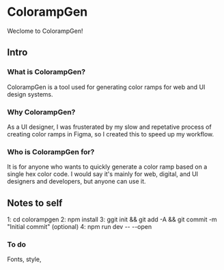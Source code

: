 # ColorampGen

Weclome to ColorampGen!

## Intro

### What is ColorampGen?

ColorampGen is a tool used for generating color ramps for web and UI design systems.

### Why ColorampGen?

As a UI designer, I was frusterated by my slow and repetative process of creating color ramps in Figma, so I created this to speed up my workflow.

### Who is ColorampGen for?

It is for anyone who wants to quickly generate a color ramp based on a single hex color code. I would say it's mainly for web, digital, and UI designers and developers, but anyone can use it.

## Notes to self
1: cd colorampgen
2: npm install
3: ggit init && git add -A && git commit -m "Initial commit" (optional)
4: npm run dev -- --open

### To do
Fonts, style, 